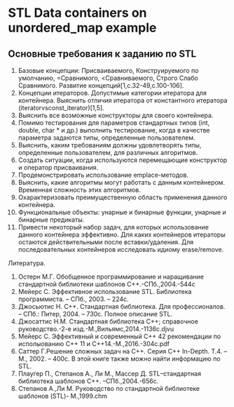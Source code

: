 # STL Data containers on unordered_map example

## Основные требования к заданию по STL

1.	Базовые концепции: Присваиваемого, Конструируемого по умолчанию, =Сравнимого, <Cравниваемого, Строго Слабо Сравнимого. Развитие концепций[1,с.32-49,с.100-106].
2.	Концепции итераторов. Допустимые категории итератора для контейнера. Выяснить отличия итератора от константного итератора (iteratorvsconst_iterator)[1,5].
3.	Выяснить все возможные конструкторы для своего контейнера.
4.	Помимо тестирования для параметров стандартных типов (int, double, char *  и др.) выполнить тестирование, когда в качестве параметра задаются типы, определенные пользователем.
5.	Выяснить, каким требованиям должны удовлетворять типы, определенные пользователем, для различных алгоритмов.
6.	Создать ситуации, когда используются перемещающие конструктор и оператор присваивания.
7.	Продемонстрировать использование emplace-методов. 
8.	Выяснить, какие алгоритмы могут работать с данным контейнером. Временная сложность этих алгоритмов.
9.	Охарактеризовать преимущественную область применения данного контейнера.
10.	Функциональные объекты: унарные и бинарные функции, унарные и бинарные предикаты.
11.	Привести некоторый набор задач, для которых использование данного контейнера эффективно.
Для каких контейнеров итераторы остаются действительными после вставки/удаления.
Для последовательных контейнеров исследовать идиому erase/remove.

Литература.
1.	Остерн М.Г. Обобщенное программирование и наращивание стандартной библиотеки шаблонов С++.-СПб.,2004.-544с
2.	Мейерс С. Эффективное использование STL. Библиотека программиста. – СПб., 2003. – 224с.
3.	Джосьютис Н.  С++. Стандартная библиотека. Для профессионалов. – СПб.: Питер, 2004. – 730с.
Полное описание STL.
4.	Джосаттис Н.М. Стандартная библиотека С++; справочное руководство.-2-е изд.-М.,Вильямс,2014.-1136с.djvu
5.	Мейерс С. Эффективный и современный С++ 42 рекомендации по исполыованию С++ 11 и С++14.-М.,2016.-304с.pdf
6.	Саттер Г.Решение сложных задач на С++. Серия С++ In-Depth. Т.4. – М., 2002. – 400с.
В этой книге также можно найти информацию по STL.
7.	Плаугер П., Степанов А., Ли М., Массер Д. STL–стандартная библиотека шаблонов С++. –СПб.,2004.-656с.
8.	Степанов А.,Ли М. Руководство по стандартной библиотеке шаблонов (STL)- М.,1999.chm
